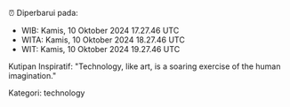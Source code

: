 ⏰ Diperbarui pada:
- WIB: Kamis, 10 Oktober 2024 17.27.46 UTC
- WITA: Kamis, 10 Oktober 2024 18.27.46 UTC
- WIT: Kamis, 10 Oktober 2024 19.27.46 UTC

Kutipan Inspiratif:
"Technology, like art, is a soaring exercise of the human imagination."


Kategori: technology

